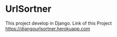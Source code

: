 # UrlSortner

This project develop in Django.
Link of this Project https://djangourlsortner.herokuapp.com
